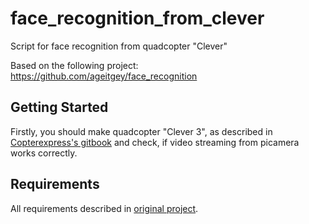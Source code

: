 # face_recognition_from_clever
Script for face recognition from quadcopter "Clever"

Based on the following project: https://github.com/ageitgey/face_recognition

## Getting Started

Firstly, you should make quadcopter "Clever 3", as described in [Copterexpress's gitbook](https://clever.copterexpress.com/ru/index.html) and check, if video streaming from picamera works correctly.

## Requirements

All requirements described in [original project](https://github.com/ageitgey/face_recognition).
